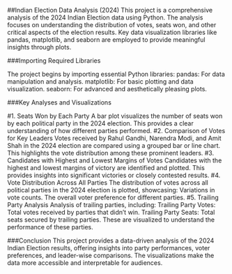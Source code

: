 ##Indian Election Data Analysis (2024)
This project is a comprehensive analysis of the 2024 Indian Election data using Python. The analysis focuses on understanding the distribution of votes, seats won, and other critical aspects of the election results. Key data visualization libraries like pandas, matplotlib, and seaborn are employed to provide meaningful insights through plots.

###Importing Required Libraries

The project begins by importing essential Python libraries:
pandas: For data manipulation and analysis.
matplotlib: For basic plotting and data visualization.
seaborn: For advanced and aesthetically pleasing plots.

###Key Analyses and Visualizations

#1. Seats Won by Each Party
A bar plot visualizes the number of seats won by each political party in the 2024 election.
This provides a clear understanding of how different parties performed.
#2. Comparison of Votes for Key Leaders
Votes received by Rahul Gandhi, Narendra Modi, and Amit Shah in the 2024 election are compared using a grouped bar or line chart.
This highlights the vote distribution among these prominent leaders.
#3. Candidates with Highest and Lowest Margins of Votes
Candidates with the highest and lowest margins of victory are identified and plotted.
This provides insights into significant victories or closely contested results.
#4. Vote Distribution Across All Parties
The distribution of votes across all political parties in the 2024 election is plotted, showcasing:
Variations in vote counts.
The overall voter preference for different parties.
#5. Trailing Party Analysis
Analysis of trailing parties, including:
Trailing Party Votes: Total votes received by parties that didn’t win.
Trailing Party Seats: Total seats secured by trailing parties.
These are visualized to understand the performance of these parties.

###Conclusion
This project provides a data-driven analysis of the 2024 Indian Election results, offering insights into party performances, voter preferences, and leader-wise comparisons. The visualizations make the data more accessible and interpretable for audiences.
